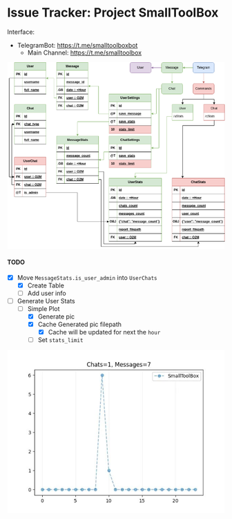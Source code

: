 # Issue Tracker: Project SmallToolBox

Interface:
  - TelegramBot: https://t.me/smalltoolboxbot
    - Main Channel: https://t.me/smalltoolbox

<div align="center">
  <img src="./static/readme/TgBot.png" />
</div>


#### TODO
- [x] Move `MessageStats.is_user_admin` into `UserChats`
  - [x] Create Table
  - [ ] Add user info
- [ ] Generate User Stats
  - [ ] Simple Plot
    - [x] Generate pic
    - [x] Cache Generated pic filepath
      - [x] Cache will be updated for next the `hour`
    - [ ] Set `stats_limit`

<div align="center">
  <img src="./static/readme/UserStats.jpg" />
</div>
